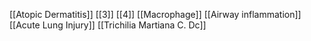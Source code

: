 [[Atopic Dermatitis]]
[[3]]
[[4]]
[[Macrophage]]
[[Airway inflammation]]
[[Acute Lung Injury]]
[[Trichilia Martiana C. Dc]]

